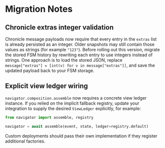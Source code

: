 # Migration Notes

## Chronicle extras integer validation

Chronicle message payloads now require that every entry in the `extras` list is
already persisted as an integer. Older snapshots may still contain those values
as strings (for example `"123"`). Before rolling out this version, migrate the
stored FSM history by rewriting each entry to use integers instead of strings.
One approach is to load the stored JSON, replace `message["extras"] = [int(v)
for v in message["extras"]]`, and save the updated payload back to your FSM
storage.

## Explicit view ledger wiring

`navigator.composition.assemble` now requires a concrete view ledger instance.
If you relied on the implicit fallback registry, update your integration to
supply the desired `ViewLedger` explicitly, for example:

```python
from navigator import assemble, registry

navigator = await assemble(event, state, ledger=registry.default)
```

Custom deployments should pass their own implementation if they register
additional factories.
